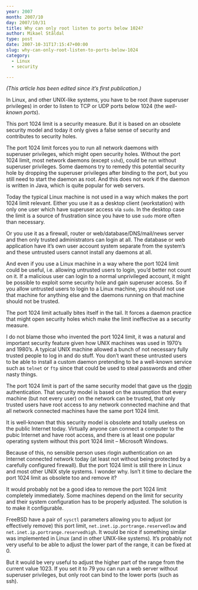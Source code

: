 ```yaml
---
year: 2007
month: 2007/10
day: 2007/10/31
title: Why can only root listen to ports below 1024?
author: Mikael Ståldal
type: post
date: 2007-10-31T17:15:47+00:00
slug: why-can-only-root-listen-to-ports-below-1024
category:
  - Linux
  - security

---
```

_(This article has been edited since it&#8217;s first publication.)_

In Linux, and other UNIX-like systems, you have to be root (have superuser privileges) in order to listen to TCP or UDP ports below 1024 (the _well-known ports_).

This port 1024 limit is a security measure. But it is based on an obsolete security model and today it only gives a false sense of security and contributes to security holes.

The port 1024 limit forces you to run all network daemons with  
superuser privileges, which might open security holes. Without the port 1024 limit, most network daemons (except `sshd`), could be run without superuser privileges. Some daemons try to remedy this potential security hole by dropping the superuser privileges after binding to the port, but you still need to start the daemon as root. And this does not work if the daemon is written in Java, which is quite popular for web servers.

Today the typical Linux machine is not used in a way which makes the port 1024 limit relevant. Either you use it as a desktop client (workstation) with only one user which have superuser access via `sudo`. In the desktop case the limit is a source of frustration since you have to use `sudo` more often than necessary. 

Or you use it as a firewall, router or web/database/DNS/mail/news server and then only trusted administrators can login at all. The database or web application have it&#8217;s own user account system separate from the system&#8217;s and these untrusted users cannot install any daemons at all.

And even if you use a Linux machine in a way where the port 1024 limit could be useful, i.e. allowing untrusted users to login, you&#8217;d better not count on it. If a malicious user can login to a normal unprivileged account, it might be possible to exploit some security hole and gain superuser access. So if you allow untrusted users to login to a Linux machine, you should not use that machine for anything else and the daemons running on that machine should not be trusted.

The port 1024 limit actually bites itself in the tail. It forces a daemon practice that might open security holes which make the limit ineffective as a security measure.

I do not blame those who invented the port 1024 limit, it was a natural and important security feature given how UNIX machines was used in 1970&#8217;s and 1980&#8217;s. A typical UNIX machine allowed a bunch of not necessary fully trusted people to log in and do stuff. You don&#8217;t want these untrusted users to be able to install a custom daemon pretending to be a well-known service such as `telnet` or `ftp` since that could be used to steal passwords and other nasty things.

The port 1024 limit is part of the same security model that gave us the [rlogin][1] authentication. That security model is based on the assumption that every machine (but not every user) on the network can be trusted, that only trusted users have root access to any network connected machine and that all network connected machines have the same port 1024 limit.

It is well-known that this security model is obsolete and totally useless on the public Internet today. Virtually anyone can connect a computer to the pubic Internet and have root access, and there is at least one popular operating system without this port 1024 limit &#8211; Microsoft Windows.

Because of this, no sensible person uses rlogin authentication on an Internet connected network today (at least not without being protected by a carefully configured firewall). But the port 1024 limit is still there in Linux and most other UNIX style systems. I wonder why. Isn&#8217;t it time to declare the port 1024 limit as obsolete too and remove it?

It would probably not be a good idea to remove the port 1024 limit completely immediately. Some machines depend on the limit for security and their system configuration has to be properly adjusted. The solution is to make it configurable.

FreeBSD have a pair of `sysctl` parameters allowing you to adjust (or effectively remove) this port limit, `net.inet.ip.portrange.reservedlow` and `net.inet.ip.portrange.reservedhigh`. It would be nice if something similar was implemented in Linux (and in other UNIX-like systems). It&#8217;s probably not very useful to be able to adjust the lower part of the range, it can be fixed at 0.

But it would be very useful to adjust the higher part of the range from the current value 1023. If you set it to 79 you can run a web server without superuser privileges, but only root can bind to the lower ports (such as ssh).

 [1]: http://en.wikipedia.org/wiki/Rlogin